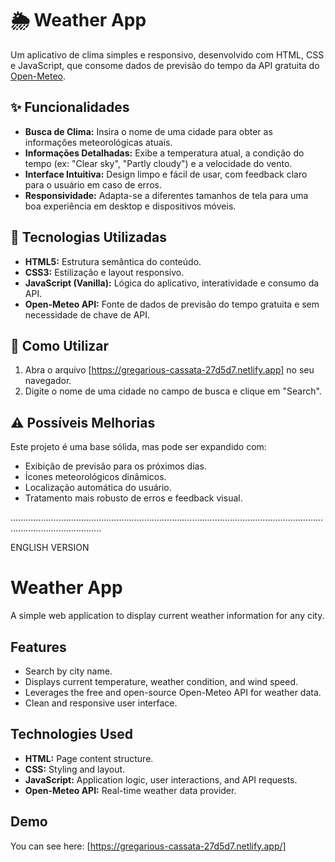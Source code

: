 # 🌦️ Weather App

Um aplicativo de clima simples e responsivo, desenvolvido com HTML, CSS e JavaScript, que consome dados de previsão do tempo da API gratuita do [Open-Meteo](https://open-meteo.com/).

## ✨ Funcionalidades

* **Busca de Clima:** Insira o nome de uma cidade para obter as informações meteorológicas atuais.
* **Informações Detalhadas:** Exibe a temperatura atual, a condição do tempo (ex: "Clear sky", "Partly cloudy") e a velocidade do vento.
* **Interface Intuitiva:** Design limpo e fácil de usar, com feedback claro para o usuário em caso de erros.
* **Responsividade:** Adapta-se a diferentes tamanhos de tela para uma boa experiência em desktop e dispositivos móveis.

## 🚀 Tecnologias Utilizadas

* **HTML5:** Estrutura semântica do conteúdo.
* **CSS3:** Estilização e layout responsivo.
* **JavaScript (Vanilla):** Lógica do aplicativo, interatividade e consumo da API.
* **Open-Meteo API:** Fonte de dados de previsão do tempo gratuita e sem necessidade de chave de API.

## 🔌 Como Utilizar
1.  Abra o arquivo [https://gregarious-cassata-27d5d7.netlify.app] no seu navegador.
3.  Digite o nome de uma cidade no campo de busca e clique em "Search".

## ⚠️ Possíveis Melhorias

Este projeto é uma base sólida, mas pode ser expandido com:

* Exibição de previsão para os próximos dias.
* Ícones meteorológicos dinâmicos.
* Localização automática do usuário.
* Tratamento mais robusto de erros e feedback visual.

................................................................................................................................................................

ENGLISH VERSION

# Weather App

A simple web application to display current weather information for any city.

## Features

* Search by city name.
* Displays current temperature, weather condition, and wind speed.
* Leverages the free and open-source Open-Meteo API for weather data.
* Clean and responsive user interface.

## Technologies Used

* **HTML:** Page content structure.
* **CSS:** Styling and layout.
* **JavaScript:** Application logic, user interactions, and API requests.
* **Open-Meteo API:** Real-time weather data provider.

## Demo

You can see here: [https://gregarious-cassata-27d5d7.netlify.app/]

